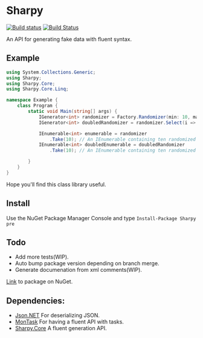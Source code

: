 # Sharpy #
[![Build status](https://ci.appveyor.com/api/projects/status/7xxovtd60q5gl3ln/branch/development?svg=true)](https://ci.appveyor.com/project/inputfalken/sharpy/branch/development) [![Build Status](https://travis-ci.org/inputfalken/Sharpy.svg?branch=development)](https://travis-ci.org/inputfalken/Sharpy)

An API for generating fake data with fluent syntax.

## Example ##
```csharp
using System.Collections.Generic;
using Sharpy;
using Sharpy.Core;
using Sharpy.Core.Linq;

namespace Example {
    class Program {
        static void Main(string[] args) {
            IGenerator<int> randomizer = Factory.Randomizer(min: 10, max: 100);
            IGenerator<int> doubledRandomizer = randomizer.Select(i => i * 2);

            IEnumerable<int> enumerable = randomizer
                .Take(10); // An IEnumerable containing ten randomized elements.
            IEnumerable<int> doubledEnumerable = doubledRandomizer
                .Take(10); // An IEnumerable containing ten randomized elements which has been doubled. 

        }
    }
}
```


Hope you'll find this class library useful.
## Install ##
Use the NuGet Package Manager Console and type ```Install-Package Sharpy pre```

## Todo ##

* Add more tests(WIP).
* Auto bump package version depending on branch merge.
* Generate documenation from xml comments(WIP).

[Link](https://www.nuget.org/packages/Sharpy/) to package on NuGet.
## Dependencies:

* [Json.NET](https://github.com/JamesNK/Newtonsoft.Json) For deserializing JSON.
* [MonTask](https://github.com/inputfalken/MonTask) For having a fluent API with tasks.
* [Sharpy.Core](https://github.com/inputfalken/Sharpy.Core) A fluent generation API.
